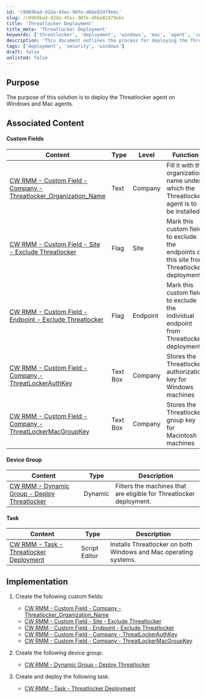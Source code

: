 ```yaml
---
id: 'c9969bad-d2da-45ec-90fe-d6be82479ebc'
slug: /c9969bad-d2da-45ec-90fe-d6be82479ebc
title: 'Threatlocker Deployment'
title_meta: 'Threatlocker Deployment'
keywords: ['threatlocker', 'deployment', 'windows', 'mac', 'agent', 'customfield', 'dynamicgroup', 'task']
description: 'This document outlines the process for deploying the Threatlocker agent on both Windows and Mac operating systems. It includes necessary custom fields, device group creation, and task deployment steps to ensure successful implementation.'
tags: ['deployment', 'security', 'windows']
draft: false
unlisted: false
---
```


## Purpose

The purpose of this solution is to deploy the Threatlocker agent on Windows and Mac agents.

## Associated Content

#### Custom Fields

| Content                                                                                          | Type      | Level   | Function                                                                                                     |
|--------------------------------------------------------------------------------------------------|-----------|---------|--------------------------------------------------------------------------------------------------------------|
| [CW RMM - Custom Field - Company - Threatlocker_Organization_Name](<../cwrmm/custom-fields/Company - Threatlocker_Organization_Name.md>) | Text      | Company | Fill it with the organization name under which the Threatlocker agent is to be installed                    |
| [CW RMM - Custom Field - Site - Exclude Threatlocker](<../cwrmm/custom-fields/Site - Exclude Threatlocker.md>) | Flag      | Site    | Mark this custom field to exclude the endpoints of this site from Threatlocker deployment                   |
| [CW RMM - Custom Field - Endpoint - Exclude Threatlocker](<../cwrmm/custom-fields/Endpoint - Exclude Threatlocker.md>) | Flag      | Endpoint| Mark this custom field to exclude the individual endpoint from Threatlocker deployment                       |
| [CW RMM - Custom Field - Company - ThreatLockerAuthKey](<../cwrmm/custom-fields/Company - ThreatLockerAuthKey.md>) | Text Box  | Company | Stores the Threatlocker authorization key for Windows machines                                              |
| [CW RMM - Custom Field - Company - ThreatLockerMacGroupKey](<../cwrmm/custom-fields/Company - ThreatLockerMacGroupKey.md>) | Text Box  | Company | Stores the Threatlocker group key for Macintosh machines                                                    |

#### Device Group

| Content                                                                                          | Type      | Description                                                                                                 |
|--------------------------------------------------------------------------------------------------|-----------|-------------------------------------------------------------------------------------------------------------|
| [CW RMM - Dynamic Group - Deploy Threatlocker](<../cwrmm/groups/Deploy Threatlocker.md>) | Dynamic   | Filters the machines that are eligible for Threatlocker deployment.                                        |

#### Task

| Content                                                                                          | Type          | Description                                                                                                 |
|--------------------------------------------------------------------------------------------------|---------------|-------------------------------------------------------------------------------------------------------------|
| [CW RMM - Task - Threatlocker Deployment](<../cwrmm/tasks/Threatlocker Deployment.md>)     | Script Editor | Installs Threatlocker on both Windows and Mac operating systems.                                           |

## Implementation

1. Create the following custom fields:
   - [CW RMM - Custom Field - Company - Threatlocker_Organization_Name](<../cwrmm/custom-fields/Company - Threatlocker_Organization_Name.md>)
   - [CW RMM - Custom Field - Site - Exclude Threatlocker](<../cwrmm/custom-fields/Site - Exclude Threatlocker.md>)
   - [CW RMM - Custom Field - Endpoint - Exclude Threatlocker](<../cwrmm/custom-fields/Endpoint - Exclude Threatlocker.md>)
   - [CW RMM - Custom Field - Company - ThreatLockerAuthKey](<../cwrmm/custom-fields/Company - ThreatLockerAuthKey.md>)
   - [CW RMM - Custom Field - Company - ThreatLockerMacGroupKey](<../cwrmm/custom-fields/Company - ThreatLockerMacGroupKey.md>)

2. Create the following device group:
   - [CW RMM - Dynamic Group - Deploy Threatlocker](<../cwrmm/groups/Deploy Threatlocker.md>)

3. Create and deploy the following task:
   - [CW RMM - Task - Threatlocker Deployment](<../cwrmm/tasks/Threatlocker Deployment.md>)



